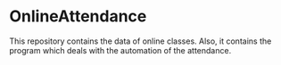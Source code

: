 # OnlineAttendance
This repository contains the data of online classes. Also, it contains the program which deals with the automation of the attendance.
